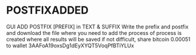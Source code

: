 # POSTFIXADDED
GUI ADD POSTFIX [PREFIX] in TEXT &amp; SUFFIX
Write the prefix and postfix
and download the file where you need to add
the process of process is created where all results will be saved
if not difficult, share bitcoin 0.00051 to wallet 3AAFoA19oxsDg1dEyXYQT5VoqPfBTiYLUx
